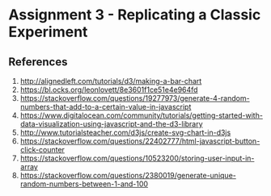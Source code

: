 Assignment 3 - Replicating a Classic Experiment  
===

## References
1. http://alignedleft.com/tutorials/d3/making-a-bar-chart
2. https://bl.ocks.org/leonlovett/8e3601f1ce51e4e964fd
3. https://stackoverflow.com/questions/19277973/generate-4-random-numbers-that-add-to-a-certain-value-in-javascript
4. https://www.digitalocean.com/community/tutorials/getting-started-with-data-visualization-using-javascript-and-the-d3-library
5. http://www.tutorialsteacher.com/d3js/create-svg-chart-in-d3js
6. https://stackoverflow.com/questions/22402777/html-javascript-button-click-counter
7. https://stackoverflow.com/questions/10523200/storing-user-input-in-array
8. https://stackoverflow.com/questions/2380019/generate-unique-random-numbers-between-1-and-100